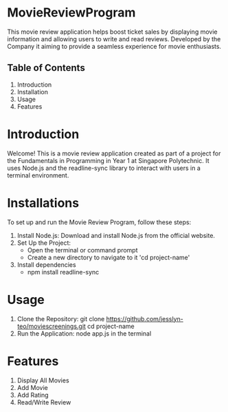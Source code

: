 # MovieReviewProgram
This movie review application helps boost ticket sales by displaying movie information and allowing users to write and read reviews. Developed by the Company it aiming to provide a seamless experience for movie enthusiasts.

## Table of Contents
1. Introduction
2. Installation
3. Usage
4. Features

# Introduction
Welcome! This is a movie review application created as part of a project for the Fundamentals in Programming in Year 1 at Singapore Polytechnic. It uses Node.js and the readline-sync library to interact with users in a terminal environment.

# Installations 
To set up and run the Movie Review Program, follow these steps:
1. Install Node.js: Download and install Node.js from the official website.
2. Set Up the Project:
    - Open the terminal or command prompt
    - Create a new directory to navigate to it 'cd project-name'
3. Install dependencies 
    - npm install readline-sync 

# Usage
1. Clone the Repository: 
git clone https://github.com/jesslyn-teo/moviescreenings.git
cd project-name
2. Run the Application: 
node app.js in the terminal

# Features 
1. Display All Movies
2. Add Movie
3. Add Rating
4. Read/Write Review
